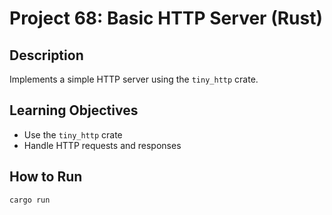 # Project 68: Basic HTTP Server (Rust)

## Description
Implements a simple HTTP server using the `tiny_http` crate.

## Learning Objectives
- Use the `tiny_http` crate
- Handle HTTP requests and responses

## How to Run
```
cargo run
```
